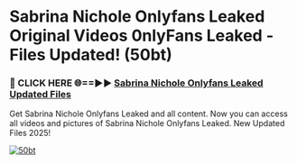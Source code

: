 # Sabrina Nichole Onlyfans Leaked Original Videos 0nlyFans Leaked - Files Updated! (50bt)

<h3>🔴 CLICK HERE 🌐==►► <a href="https://tinyurl.com/x26r9saj" rel="nofollow">Sabrina Nichole Onlyfans Leaked Updated Files</a></h3>

Get Sabrina Nichole Onlyfans Leaked and all content. Now you can access all videos and pictures of Sabrina Nichole Onlyfans Leaked. New Updated Files 2025!

[![50bt](https://i.imgur.com/LkgZPqh.gif)](https://tinyurl.com/x26r9saj)

